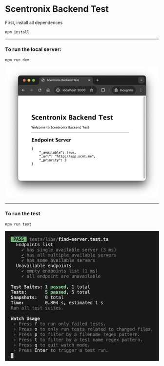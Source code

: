 # Scentronix Backend Test

First, install all dependences
```bash
npm install
```
---

### To run the local server:
```bash
npm run dev
```
![Screenshot of Index page with the lowest priority server](public/images/IndexScreenshot.png)

---

### To run the test
```bash
npm run test
```
![Screenshot of Index page with the lowest priority server](public/images/TestResultScreenshot.png)
